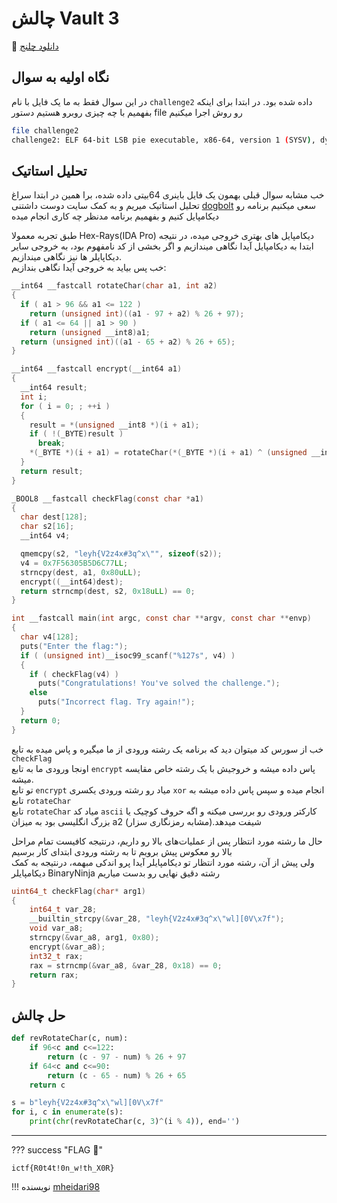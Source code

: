 # چالش Vault 3

🔗 [دانلود چلنج](https://github.com/sajjadium/ctf-archives/tree/main/ctfs/Incognito/2024/rev/Vault_3)

## نگاه اولیه به سوال

در این سوال فقط به ما یک فایل با نام `challenge2` داده شده بود.
در ابتدا برای اینکه بفهمیم با چه چیزی روبرو هستیم دستور file رو روش اجرا میکنیم


```bash
file challenge2
challenge2: ELF 64-bit LSB pie executable, x86-64, version 1 (SYSV), dynamically linked, interpreter /lib64/ld-linux-x86-64.so.2, BuildID[sha1]=a3ba1b21304762fc03ba2e52b68d776218252022, for GNU/Linux 3.2.0, not stripped
```

## تحلیل استاتیک


خب مشابه سوال قبلی بهمون یک فایل باینری 64بیتی داده شده، برا همین در ابتدا سراغ تحلیل استاتیک میریم و به کمک سایت دوست داشتنی [dogbolt](https://dogbolt.org) سعی میکنیم برنامه رو دیکامپایل کنیم و بفهمیم برنامه مدنظر چه کاری انجام میده

طبق تجربه معمولا Hex-Rays(IDA Pro) دیکامپایل های بهتری خروجی میده، در نتیجه ابتدا به دیکامپایل آیدا نگاهی میندازیم و اگر بخشی از کد نامفهوم بود، به خروجی سایر دیکاپایلر ها نیز نگاهی میندازیم.   
خب پس بیاید به خروجی آیدا نگاهی بندازیم:


```c
__int64 __fastcall rotateChar(char a1, int a2)
{
  if ( a1 > 96 && a1 <= 122 )
    return (unsigned int)((a1 - 97 + a2) % 26 + 97);
  if ( a1 <= 64 || a1 > 90 )
    return (unsigned __int8)a1;
  return (unsigned int)((a1 - 65 + a2) % 26 + 65);
}

__int64 __fastcall encrypt(__int64 a1)
{
  __int64 result;
  int i;
  for ( i = 0; ; ++i )
  {
    result = *(unsigned __int8 *)(i + a1);
    if ( !(_BYTE)result )
      break;
    *(_BYTE *)(i + a1) = rotateChar(*(_BYTE *)(i + a1) ^ (unsigned __int8)(i % 4), 3);
  }
  return result;
}

_BOOL8 __fastcall checkFlag(const char *a1)
{
  char dest[128];
  char s2[16];
  __int64 v4;

  qmemcpy(s2, "leyh{V2z4x#3q^x\"", sizeof(s2));
  v4 = 0x7F56305B5D6C77LL;
  strncpy(dest, a1, 0x80uLL);
  encrypt((__int64)dest);
  return strncmp(dest, s2, 0x18uLL) == 0;
}

int __fastcall main(int argc, const char **argv, const char **envp)
{
  char v4[128];
  puts("Enter the flag:");
  if ( (unsigned int)__isoc99_scanf("%127s", v4) )
  {
    if ( checkFlag(v4) )
      puts("Congratulations! You've solved the challenge.");
    else
      puts("Incorrect flag. Try again!");
  }
  return 0;
}
```


خب از سورس کد میتوان دید که برنامه یک رشته ورودی از ما میگیره و پاس میده به تابع `checkFlag`  
اونجا ورودی ما به تابع `encrypt` پاس داده میشه و خروجیش با یک رشته خاص مقایسه میشه.  
تو تابع `encrypt` میاد رو رشته ورودی یکسری `xor` انجام میده و سپس پاس داده میشه به تابع `rotateChar`  
تابع `rotateChar` میاد کد `ascii` کارکتر ورودی رو بررسی میکنه و اگه حروف کوچیک یا بزرگ انگلیسی بود به میزان a2 شیفت میدهد.(مشابه رمزنگاری سزار)

حال ما رشته مورد انتظار پس از عملیات‌های بالا رو داریم، درنتیجه کافیست تمام مراحل بالا رو معکوس پیش برویم تا به رشته ورودی ابتدای کار برسیم   
ولی پیش از آن، رشته مورد انتظار تو دیکامپایلر آیدا پرو اندکی مبهمه، درنتیجه به کمک دیکامپایلر BinaryNinja رشته دقیق نهایی رو بدست میاریم

```c
uint64_t checkFlag(char* arg1)
{
    int64_t var_28;
    __builtin_strcpy(&var_28, "leyh{V2z4x#3q^x\"wl][0V\x7f");
    void var_a8;
    strncpy(&var_a8, arg1, 0x80);
    encrypt(&var_a8);
    int32_t rax;
    rax = strncmp(&var_a8, &var_28, 0x18) == 0;
    return rax;
}
```


## حل چالش


```python
def revRotateChar(c, num):
    if 96<c and c<=122:
        return (c - 97 - num) % 26 + 97
    if 64<c and c<=90:
        return (c - 65 - num) % 26 + 65
    return c

s = b"leyh{V2z4x#3q^x\"wl][0V\x7f"
for i, c in enumerate(s):
    print(chr(revRotateChar(c, 3)^(i % 4)), end='')
```


---
??? success "FLAG :triangular_flag_on_post:"
    <div dir="ltr">`ictf{R0t4t!0n_w!th_X0R}`</div>


!!! نویسنده
    [mheidari98](https://github.com/mheidari98)

